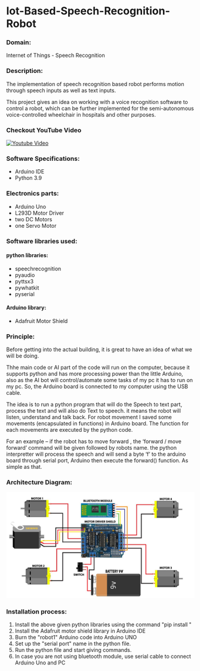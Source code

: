 # Iot-Based-Speech-Recognition-Robot

### Domain:
Internet of Things - Speech Recognition

### Description:
The implementation of speech recognition based robot performs motion through speech inputs as well as text inputs.

 This project gives an idea on working with a voice recognition software to control a robot, which can be further implemented for the semi-autonomous voice-controlled wheelchair in hospitals and other purposes.
 
 ### Checkout YouTube Video
 [![Youtube Video]({image-url})]({https://youtu.be/3WwrHXjeO9Y} "Video Link")

### Software Specifications:
* Arduino IDE
* Python 3.9

### Electronics parts:
* Arduino Uno
* L293D Motor Driver
* two DC Motors
* one Servo Motor

### Software libraries used:
#### python libraries:
* speechrecognition
* pyaudio
* pyttsx3
* pywhatkit
* pyserial

#### Arduino library:
* Adafruit Motor Shield

### Principle:
Before getting into the actual building, it is great to have an idea of what we will be doing.

Thhe main code or AI part of the code will run on the computer, because it supports python and has more processing power than the little Arduino, also as the AI bot will control/automate some tasks of my pc it has to run on my pc. So, the Arduino board is connected to my computer using the USB cable.

The idea is to run a  python program that will do the Speech to text part, process the text and will also do Text to speech. it means the robot will listen, understand and talk back. For robot movement I saved some movements (encapsulated in functions) in Arduino board. The function for each movements are executed by the python code.

For an example – if the robot has to move forward , the ‘forward / move forward’ command will be given followed by robots name. the python interpretter will process the speech and will send a byte ‘f’ to the arduino board through serial port, Arduino then execute the forward() function. As simple as that.

### Architecture Diagram:
![Architecture Diagram](https://github.com/shravanksubrahmanya/IoT-Based-Spech-Recognition-Robot/blob/31cd08cee65c3f7224c73dc8214e799e39044f22/bluetooth%20car%20circuit234.jpg)

### Installation process:
1. Install the above given python libraries using the command "pip install <library name>"
2. Install the Adafruit motor shield library in Arduino IDE
3. Burn the "robot1" Arduino code into Arduino UNO
4. Set up the "serial port" name in the python file.
5. Run the python file and start giving commands.
6. In case you are not using bluetooth module, use serial cable to connect Arduino Uno and PC
